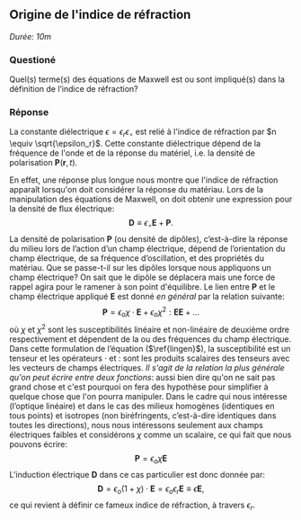 ## Origine de l'indice de réfraction

*Durée: 10m*

### Questioné

Quel(s) terme(s) des équations de Maxwell est ou sont impliqué(s) dans la définition de l’indice de réfraction?

### Réponse

La constante diélectrique $\epsilon = \epsilon_r \epsilon_\circ$ est relié à l'indice de réfraction par $n \equiv \sqrt{\epsilon_r}$. Cette constante diélectrique dépend de la fréquence de l'onde et de la réponse du matériel, i.e. la densité de polarisation $\mathbf{P}(\mathbf{r},t)$. 

En effet, une réponse plus longue nous montre que l'indice de réfraction apparaît lorsqu'on doit considérer la réponse du matériau. Lors de la manipulation des équations de Maxwell, on doit obtenir une expression pour la densité de flux électrique:
$$
\mathbf{D} \equiv  \epsilon_\circ \mathbf{E}+\mathbf{P}.
$$
La densité de polarisation $\mathbf{P}$ (ou densité de dipôles), c’est-à-dire la réponse du milieu lors de l’action d’un champ électrique, dépend de l’orientation du champ électrique, de sa fréquence d’oscillation, et des propriétés du matériau. Que se passe-t-il sur les dipôles lorsque nous appliquons un champ électrique? On sait que le dipôle se déplacera mais une force de rappel agira pour le ramener à son point d'équilibre.  Le lien entre  $\mathbf{P}$ et le champ électrique appliqué $\mathbf{E}$ est donné *en général* par la relation suivante:
$$
\mathbf{P} = {\epsilon_o}\chi \cdot \mathbf{E} + {\epsilon_o}\chi^2 : \mathbf{E} \mathbf{E}+... \label{lingen}
$$
où  $\chi$ et  $\chi^2$ sont les susceptibilités linéaire et non-linéaire de deuxième ordre respectivement et dépendent de la ou des fréquences du champ électrique. Dans cette formulation de l’équation ($\ref{lingen}$), la susceptibilité est un tenseur et les opérateurs $\cdot$ et  $:$ sont les produits scalaires des tenseurs avec les vecteurs de champs électriques.  *Il s'agit de la relation la plus générale qu'on peut écrire entre deux fonctions*: aussi bien dire qu'on ne sait pas grand chose et c'est pourquoi on fera des hypothèse pour simplifier à quelque chose que l'on pourra manipuler.  Dans le cadre qui nous intéresse (l’optique linéaire) et dans le cas des milieux homogènes (identiques en tous points) et isotropes (non biréfringents, c’est-à-dire identiques dans toutes les directions), nous nous intéressons seulement aux champs électriques faibles et considérons  $\chi$  comme un scalaire, ce qui fait que nous pouvons écrire:
$$
\mathbf{P} = {\epsilon_o}\chi \mathbf{E}
$$
L’induction électrique $\mathbf{D}$ dans ce cas particulier est donc donnée par:
$$
\mathbf{D} = {\epsilon_o}\left({1+\chi}\right)\cdot \mathbf{E} = {\epsilon_o}\epsilon_r\mathbf{E} \equiv \epsilon \mathbf{E},
$$
ce qui revient à définir ce fameux indice de réfraction, à travers $\epsilon_r$.

